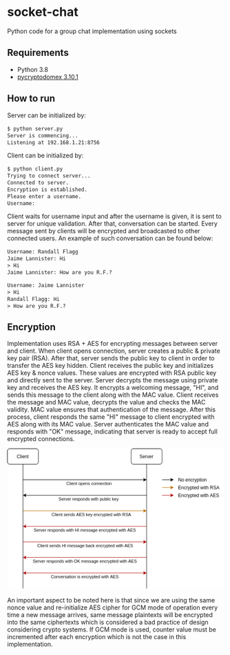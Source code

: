 # socket-chat
Python code for a group chat implementation using sockets

## Requirements

- Python 3.8
- [pycryptodomex 3.10.1](https://pypi.org/project/pycryptodomex/) 

## How to run
Server can be initialized by:

```
$ python server.py 
Server is commencing...
Listening at 192.168.1.21:8756
``` 

Client can be initialized by:

```
$ python client.py 
Trying to connect server...
Connected to server.
Encryption is established.
Please enter a username.
Username:
``` 

Client waits for username input and after the username is given, it is sent to server for unique validation. After that,
 conversation can be started. Every message sent by clients will be encrypted and broadcasted to other connected users. 
An example of such conversation can be found below: 
 ```
Username: Randall Flagg
Jaime Lannister: Hi
> Hi
Jaime Lannister: How are you R.F.?
 ``` 

 ```
Username: Jaime Lannister
> Hi
Randall Flagg: Hi
> How are you R.F.?
 ``` 

## Encryption
Implementation uses RSA + AES for encrypting messages between server and client. When client opens connection, server 
creates a public & private key pair (RSA). After that, server sends the public key to client in order to transfer the 
AES key hidden. Client receives the public key and initializes AES key & nonce values. These values are encrypted with 
RSA public key and directly sent to the server. Server decrypts the message using private key and receives the AES key. 
It encrypts a welcoming message, "HI", and sends this message to the client along with the MAC value. Client receives 
the message and MAC value, decrypts the value and checks the MAC validity. MAC value ensures that authentication of the 
message. After this process, client responds the same "HI" message to client encrypted with AES along with its MAC value. 
Server authenticates the MAC value and responds with "OK" message, indicating that server is ready to accept full 
encrypted connections.

![Client-Server Connection](network-architecture.png)

An important aspect to be noted here is that since we are using the same nonce value and re-initialize AES cipher for 
GCM mode of operation every time a new message arrives, same message plaintexts will be encrypted into the same 
ciphertexts which is considered a bad practice of design considering crypto systems. If GCM mode is used, counter value 
must be incremented after each encryption which is not the case in this implementation.  

